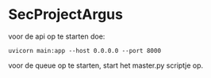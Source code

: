 # SecProjectArgus

voor de api op te starten doe:
```
uvicorn main:app --host 0.0.0.0 --port 8000 
```
voor de queue op te starten, start het master.py scriptje op.
